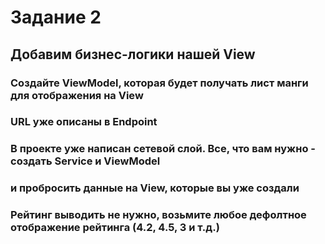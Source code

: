 #  Задание 2

## Добавим бизнес-логики нашей View

### Создайте ViewModel, которая будет получать лист манги для отображения на View
### URL уже описаны в Endpoint

### В проекте уже написан сетевой слой. Все, что вам нужно - создать Service и ViewModel
### и пробросить данные на View, которые вы уже создали
### Рейтинг выводить не нужно, возьмите любое дефолтное отображение рейтинга (4.2, 4.5, 3 и т.д.)
